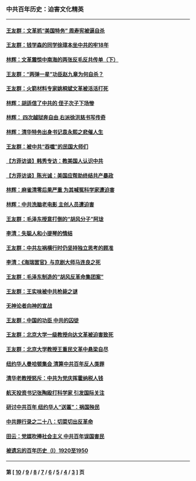 ### 中共百年历史：迫害文化精英
---
#### [王友群：文革抓“美国特务” 周寿宪被逼自杀](../../pages/nf1176111/n14089941.md?10170430) 
#### [王友群：钱学森的同学徐璋本坐中共的牢18年](../../pages/nf1176111/n14089123.md?10170430) 
#### [林辉：文革震惊中南海的两张反毛反共传单（下）](../../pages/nf1176111/n14076376.md?10170430) 
#### [王友群：“两弹一星”功臣赵九章为何自杀？](../../pages/nf1176111/n14059162.md?10170430) 
#### [王友群：火箭材料专家姚桐斌文革被活活打死](../../pages/nf1176111/n14048805.md?10170430) 
#### [林辉：胡适信了中共的 侄子次子下场惨](../../pages/nf1176111/n14019760.md?10170430) 
#### [林辉： 四次越狱奔自由 右派徐洪慈书写传奇](../../pages/nf1176111/n14010438.md?10170430) 
#### [林辉：清华特务出身书记袁永熙之悲催人生](../../pages/nf1176111/n13997413.md?10170430) 
#### [王友群：被中共“吞噬”的民国大师们](../../pages/nf1176111/n13942620.md?10170430) 
#### [【方菲访谈】韩秀专访：教美国人认识中共](../../pages/nf1176111/n13821310.md?10170430) 
#### [【方菲访谈】陈光诚：美国应帮助终结共产暴政](../../pages/nf1176111/n13759521.md?10170430) 
#### [林辉：麻雀清零后果严重 为其喊冤科学家遭迫害](../../pages/nf1176111/n13746900.md?10170430) 
#### [林辉：中共洗脑老电影 主创人员遭迫害](../../pages/nf1176111/n13699437.md?10170430) 
#### [王友群：毛泽东授意打倒的“胡风分子”阿垅](../../pages/nf1176111/n13592541.md?10170430) 
#### [李清：失聪人和小提琴的情结](../../pages/nf1176111/n13459280.md?10170430) 
#### [王友群：中共左祸横行时仍坚持独立思考的顾准](../../pages/nf1176111/n13444722.md?10170430) 
#### [李清：《海瑞罢官》与京剧大师马连良之死](../../pages/nf1176111/n13412316.md?10170430) 
#### [王友群：毛泽东制造的“胡风反革命集团案”](../../pages/nf1176111/n13324909.md?10170430) 
#### [王友群：王实味被中共枪毙之谜](../../pages/nf1176111/n13307502.md?10170430) 
#### [无神论者向神的宣战](../../pages/nf1176111/n13281535.md?10170430) 
#### [王友群：中国的功臣 中共的囚徒](../../pages/nf1176111/n13291790.md?10170430) 
#### [王友群：北京大学一级教授向达文革被迫害致死](../../pages/nf1176111/n13150966.md?10170430) 
#### [王友群：北京大学教授王重民文革中悬梁自尽](../../pages/nf1176111/n13084645.md?10170430) 
#### [纽约华人曼哈顿集会 清算中共百年反人类罪](../../pages/nf1176111/n13084157.md?10170430) 
#### [清华老教授怒斥：中共为党庆挥霍纳税人钱](../../pages/nf1176111/n13071430.md?10170430) 
#### [航天投资书记张陶殴打科学家 引发国际关注](../../pages/nf1176111/n13069132.md?10170430) 
#### [研讨中共百年 纽约华人“送匾”：祸国殃民](../../pages/nf1176111/n13057367.md?10170430) 
#### [中共罪行录之二十八：切菜切出反革命](../../pages/nf1176111/n13030600.md?10170430) 
#### [田云：党媒吹捧社会主义 中共百年误国害民](../../pages/nf1176111/n13006682.md?10170430) 
#### [被遗忘的百年历史（I）1920至1950](../../pages/nf1176111/n12986411.md?10170430) 

---
#### 第 [ [10](./10.md?10170430) / [9](./9.md?10170430) / [8](./8.md?10170430) / [7](./7.md?10170430) / [6](./6.md?10170430) / [5](./5.md?10170430) / [4](./4.md?10170430) / [3](./3.md?10170430) ] 页
